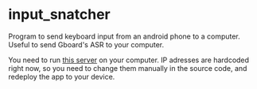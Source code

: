 # input_snatcher
Program to send keyboard input from an android phone to a computer. Useful to send Gboard's ASR to your computer.

You need to run [this server](https://github.com/johannesCmayer/shell-fish-legs/blob/main/python/input_snatcher_server) on your computer. IP adresses are hardcoded right now, so you need to change them manually in the source code, and redeploy the app to your device.
